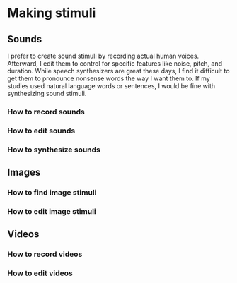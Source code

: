 # Making stimuli

## Sounds

I prefer to create sound stimuli by recording actual human voices.  Afterward, I edit them to control for specific features like noise, pitch, and duration.  While speech synthesizers are great these days, I find it difficult to get them to pronounce nonsense words the way I want them to.  If my studies used natural language words or sentences, I would be fine with synthesizing sound stimuli.

### How to record sounds

### How to edit sounds

### How to synthesize sounds


## Images

### How to find image stimuli

### How to edit image stimuli

## Videos

### How to record videos
### How to edit videos


